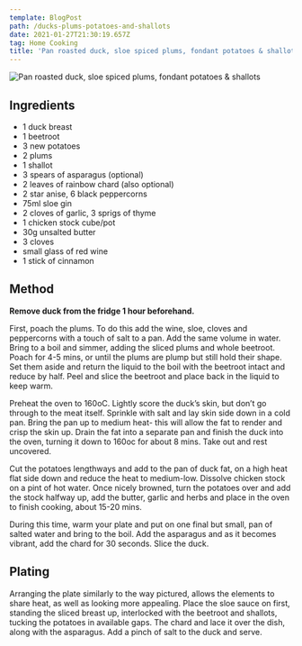 ```yaml
---
template: BlogPost
path: /ducks-plums-potatoes-and-shallots
date: 2021-01-27T21:30:19.657Z
tag: Home Cooking
title: 'Pan roasted duck, sloe spiced plums, fondant potatoes & shallots'
---
```

![Pan roasted duck, sloe spiced plums, fondant potatoes & shallots](/assets/Duck-sloe-roots-asapragus-plums.-1-883x1024.jpg "Pan roasted duck, sloe spiced plums, fondant potatoes & shallots")

## Ingredients

* 1 duck breast
* 1 beetroot
* 3 new potatoes
* 2 plums
* 1 shallot
* 3 spears of asparagus (optional)
* 2 leaves of rainbow chard (also optional)
* 2 star anise, 6 black peppercorns
* 75ml sloe gin
* 2 cloves of garlic, 3 sprigs of thyme
* 1 chicken stock cube/pot
* 30g unsalted butter
* 3 cloves
* small glass of red wine
* 1 stick of cinnamon

## **Method**

**Remove duck from the fridge 1 hour beforehand.**

First, poach the plums. To do this add the wine, sloe, cloves and peppercorns with a touch of salt to a pan. Add the same volume in water. Bring to a boil and simmer, adding the sliced plums and whole beetroot. Poach for 4-5 mins, or until the plums are plump but still hold their shape. Set them aside and return the liquid to the boil with the beetroot intact and reduce by half. Peel and slice the beetroot and place back in the liquid to keep warm.

Preheat the oven to 160oC. Lightly score the duck’s skin, but don’t go through to the meat itself. Sprinkle with salt and lay skin side down in a cold pan. Bring the pan up to medium heat- this will allow the fat to render and crisp the skin up. Drain the fat into a separate pan and finish the duck into the oven, turning it down to 160oc for about 8 mins. Take out and rest uncovered.

Cut the potatoes lengthways and add to the pan of duck fat, on a high heat flat side down and reduce the heat to medium-low. Dissolve chicken stock on a pint of hot water. Once nicely browned, turn the potatoes over and add the stock halfway up, add the butter, garlic and herbs and place in the oven to finish cooking, about 15-20 mins.

During this time, warm your plate and put on one final but small, pan of salted water and bring to the boil. Add the asparagus and as it becomes vibrant, add the chard for 30 seconds. Slice the duck.

## **Plating**

Arranging the plate similarly to the way pictured, allows the elements to share heat, as well as looking more appealing. Place the sloe sauce on first, standing the sliced breast up, interlocked with the beetroot and shallots, tucking the potatoes in available gaps. The chard and lace it over the dish, along with the asparagus. Add a pinch of salt to the duck and serve.

